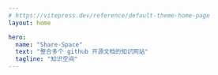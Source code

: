 ```yaml
---
# https://vitepress.dev/reference/default-theme-home-page
layout: home

hero:
  name: "Share-Space"
  text: "整合多个 github 开源文档的知识网站"
  tagline: "知识空间"
---
```


<script setup>
import { useData } from 'vitepress'
import Card from '../components/Card/index.vue'
const { theme } = useData()
</script>
<div style="display:flex;gap:16px;padding:30px">
  <Card style="flex:1;" title="阮一峰技术周刊" description="大佬的科技周刊，值得一追" :link="theme.sidebar['/ruanyf_weekly/']?.[0].items[0].items[0].link"/>
  <Card style="flex:1;" title="HelloGithub" description="Github萌新必追，推荐有趣好玩的开源项目" :link="theme.sidebar['/hello_github/']?.[0].link"/>
  <Card style="flex:1;" title="前端精读周刊" description="想提升前端的技术吗？一起看看吧" :link="theme.sidebar['/frontend_weekly/']?.[0].items[0].link"/>
</div>
